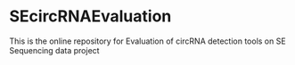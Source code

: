 # SEcircRNAEvaluation

This is the online repository for Evaluation of circRNA detection tools on SE Sequencing data project
